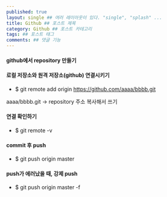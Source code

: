 ```yaml
---
published: true
layout: single ## 여러 레이아웃이 있다. "single", "splash" ...
title: Github ## 포스트 제목
category: Github ## 포스트 카테고리
tags: ## 포스트 태그
comments: ## 댓글 기능
---
```


#### github에서 repository 만들기

#### 로컬 저장소와 원격 저장소(github) 연결시키기

-   $ git remote add origin https://github.com/aaaa/bbbb.git

aaaa/bbbb.git → repository 주소 복사해서 쓰기

#### 연결 확인하기

-   $ git remote -v

#### commit 후 push

-   $ git push origin master

#### push가 에러났을 때, 강제 push

-   $ git push origin master -f
